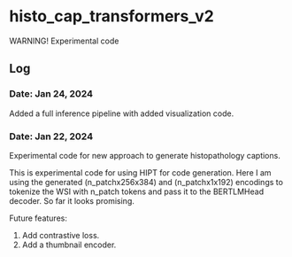 # histo_cap_transformers_v2

WARNING! Experimental code
## Log
### Date: Jan 24, 2024
Added a full inference pipeline with added visualization code.

### Date: Jan 22, 2024
Experimental code for new approach to generate histopathology captions.

This is experimental code for using HIPT for code generation. Here I am using the generated (n_patchx256x384) and (n_patchx1x192) encodings to tokenize the WSI with n_patch tokens and pass it to the BERTLMHead decoder. So far it looks promising.

Future features:
1. Add contrastive loss.
2. Add a thumbnail encoder.